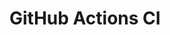 # GitHub Actions CI



















































































































































































































































































































































































































































































































































































































































































































































































































































































































































































































































































































































































































































































































































































































































































































































































































































